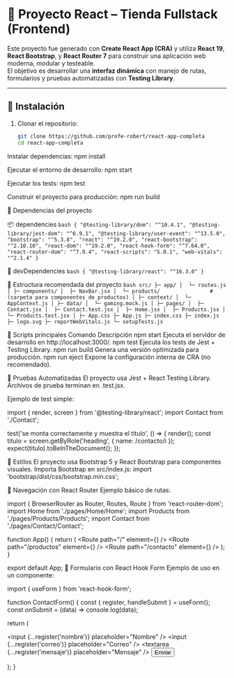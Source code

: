 # 🧩 Proyecto React – Tienda Fullstack (Frontend)

Este proyecto fue generado con **Create React App (CRA)** y utiliza **React 19**, **React Bootstrap**, y **React Router 7** para construir una aplicación web moderna, modular y testeable.  
El objetivo es desarrollar una **interfaz dinámica** con manejo de rutas, formularios y pruebas automatizadas con **Testing Library**.

---

## 🚀 Instalación

1. Clonar el repositorio:
   ```bash
   git clone https://github.com/profe-robert/react-app-completa
   cd react-app-completa
   ```

Instalar dependencias:
npm install

Ejecutar el entorno de desarrollo:
npm start

Ejecutar los tests:
npm test

Construir el proyecto para producción:
npm run build

🧠 Dependencias del proyecto

📦 dependencies
    ```bash
    {
    "@testing-library/dom": "^10.4.1",
    "@testing-library/jest-dom": "^6.9.1",
    "@testing-library/user-event": "^13.5.0",
    "bootstrap": "^5.3.8",
    "react": "^19.2.0",
    "react-bootstrap": "^2.10.10",
    "react-dom": "^19.2.0",
    "react-hook-form": "^7.64.0",
    "react-router-dom": "^7.9.4",
    "react-scripts": "5.0.1",
    "web-vitals": "^2.1.4"
    }
    ```

🧪 devDependencies
    ```bash
    {
       "@testing-library/react": "^16.3.0"
    }
    ```

🧩 Estructura recomendada del proyecto
    ```bash
    src/
    ├─ app/
    │  └─ routes.js
    │
    ├─ components/
    │  ├─ NavBar.jsx
    │  └─ products/                # (carpeta para componentes de productos)
    │
    ├─ context/
    │  └─ AppContext.js
    │
    ├─ data/
    │  └─ gaming.mock.js
    │
    ├─ pages/
    │  ├─ Contact.jsx
    │  ├─ Contact.test.jsx
    │  ├─ Home.jsx
    │  ├─ Products.jsx
    │  └─ Products.test.jsx
    │
    ├─ App.css
    ├─ App.js
    ├─ index.css
    ├─ index.js
    ├─ logo.svg
    ├─ reportWebVitals.js
    └─ setupTests.js
    ```

🧰 Scripts principales
Comando	        Descripción
npm start	    Ejecuta el servidor de desarrollo en http://localhost:3000/.
npm test	    Ejecuta los tests de Jest + Testing Library.
npm run build	Genera una versión optimizada para producción.
npm run eject	Expone la configuración interna de CRA (no recomendado).

🧪 Pruebas Automatizadas
El proyecto usa Jest + React Testing Library.
Archivos de prueba terminan en .test.jsx.

Ejemplo de test simple:

import { render, screen } from '@testing-library/react';
import Contact from './Contact';

test('se monta correctamente y muestra el título', () => {
  render(<Contact />);
  const titulo = screen.getByRole('heading', { name: /contacto/i });
  expect(titulo).toBeInTheDocument();
});

🎨 Estilos
El proyecto usa Bootstrap 5 y React Bootstrap para componentes visuales.
Importa Bootstrap en src/index.js:
import 'bootstrap/dist/css/bootstrap.min.css';

🧩 Navegación con React Router
Ejemplo básico de rutas:

import { BrowserRouter as Router, Routes, Route } from 'react-router-dom';
import Home from './pages/Home/Home';
import Products from './pages/Products/Products';
import Contact from './pages/Contact/Contact';

function App() {
  return (
    <Router>
      <Routes>
        <Route path="/" element={<Home />} />
        <Route path="/productos" element={<Products />} />
        <Route path="/contacto" element={<Contact />} />
      </Routes>
    </Router>
  );
}

export default App;
🧩 Formulario con React Hook Form
Ejemplo de uso en un componente:

import { useForm } from 'react-hook-form';

function ContactForm() {
  const { register, handleSubmit } = useForm();
  const onSubmit = (data) => console.log(data);

  return (
    <form onSubmit={handleSubmit(onSubmit)}>
      <input {...register('nombre')} placeholder="Nombre" />
      <input {...register('correo')} placeholder="Correo" />
      <textarea {...register('mensaje')} placeholder="Mensaje" />
      <button type="submit">Enviar</button>
    </form>
  );
}
